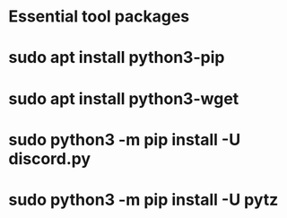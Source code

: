 # Essential tool packages
# sudo apt install python3-pip
# sudo apt install python3-wget
# sudo python3 -m pip install -U discord.py
# sudo python3 -m pip install -U pytz

